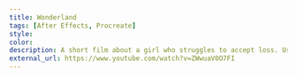 ```yaml
---
title: Wonderland
tags: [After Effects, Procreate]
style: 
color: 
description: A short film about a girl who struggles to accept loss. Uses pills to escape her dreary reality through her dreams and be with her childhood friends, who grow increasingly worried about her.
external_url: https://www.youtube.com/watch?v=ZWwuaV0O7FI
---
```

